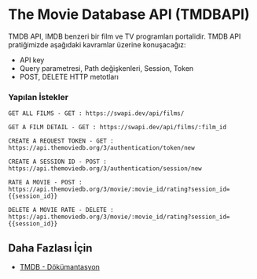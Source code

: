 The Movie Database API (TMDBAPI) 
======
TMDB API, IMDB benzeri bir film ve TV programları portalidir.
TMDB API pratiğimizde aşağıdaki kavramlar üzerine konuşacağız:
- API key
- Query parametresi, Path değişkenleri, Session, Token
- POST, DELETE HTTP metotları

### Yapılan İstekler
```
GET ALL FILMS - GET : https://swapi.dev/api/films/
```

```
GET A FILM DETAIL - GET : https://swapi.dev/api/films/:film_id
```

```
CREATE A REQUEST TOKEN - GET : https://api.themoviedb.org/3/authentication/token/new
```

```
CREATE A SESSION ID - POST : https://api.themoviedb.org/3/authentication/session/new
```

```
RATE A MOVIE - POST : https://api.themoviedb.org/3/movie/:movie_id/rating?session_id={{session_id}}
```

```
DELETE A MOVIE RATE - DELETE : https://api.themoviedb.org/3/movie/:movie_id/rating?session_id={{session_id}}
```

## Daha Fazlası İçin
- [TMDB - Dökümantasyon](https://developers.themoviedb.org/3/getting-started)

